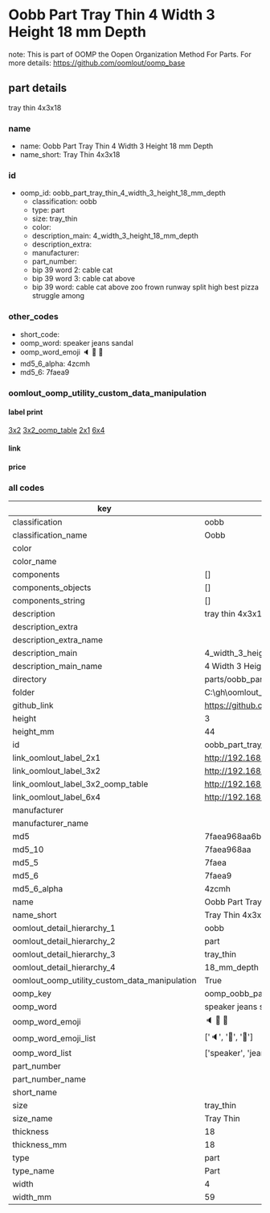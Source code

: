 # Oobb Part Tray Thin 4 Width 3 Height 18 mm Depth  

note: This is part of OOMP the Oopen Organization Method For Parts. For more details: https://github.com/oomlout/oomp_base

##  part details
  



tray thin 4x3x18



### name
* name: Oobb Part Tray Thin 4 Width 3 Height 18 mm Depth
* name_short: Tray Thin 4x3x18 
### id
* oomp_id: oobb_part_tray_thin_4_width_3_height_18_mm_depth
  * classification: oobb
  * type: part
  * size: tray_thin
  * color: 
  * description_main: 4_width_3_height_18_mm_depth
  * description_extra: 
  * manufacturer: 
  * part_number: 
  * bip 39 word 2: cable cat
  * bip 39 word 3: cable cat above
  * bip 39 word: cable cat above zoo frown runway split high best pizza struggle among

### other_codes
* short_code: 
* oomp_word: speaker jeans sandal
* oomp_word_emoji :speaker: :jeans: :sandal:
* md5_6_alpha: 4zcmh
* md5_6: 7faea9






### oomlout_oomp_utility_custom_data_manipulation
#### label print
[3x2](http://192.168.1.245:1112/?label=oomp%204zcmh)
[3x2_oomp_table](http://192.168.1.108:1112/?label=oomp%204zcmh)
[2x1](http://192.168.1.242:1112/?label=oomp%204zcmh)
[6x4](http://192.168.1.55:1112/?label=oomp%204zcmh)    

#### link

                              

#### price







### all codes 
| key | value |  
| --- | --- |  
| classification | oobb |  
| classification_name | Oobb |  
| color |  |  
| color_name |  |  
| components | [] |  
| components_objects | [] |  
| components_string | [] |  
| description | tray thin 4x3x18 |  
| description_extra |  |  
| description_extra_name |  |  
| description_main | 4_width_3_height_18_mm_depth |  
| description_main_name | 4 Width 3 Height 18 mm Depth |  
| directory | parts/oobb_part_tray_thin_4_width_3_height_18_mm_depth |  
| folder | C:\gh\oomlout_oobb_version_4_generated_parts\things\oobb_part_tray_thin_4_width_3_height_18_mm_depth |  
| github_link | https://github.com/oomlout/oomlout_oomp_part_src/tree/main/parts/oobb_part_tray_thin_4_width_3_height_18_mm_depth |  
| height | 3 |  
| height_mm | 44 |  
| id | oobb_part_tray_thin_4_width_3_height_18_mm_depth |  
| link_oomlout_label_2x1 | http://192.168.1.242:1112/?label=oomp%204zcmh |  
| link_oomlout_label_3x2 | http://192.168.1.245:1112/?label=oomp%204zcmh |  
| link_oomlout_label_3x2_oomp_table | http://192.168.1.108:1112/?label=oomp%204zcmh |  
| link_oomlout_label_6x4 | http://192.168.1.55:1112/?label=oomp%204zcmh |  
| manufacturer |  |  
| manufacturer_name |  |  
| md5 | 7faea968aa6b9a46f5aecffe0108f0ff |  
| md5_10 | 7faea968aa |  
| md5_5 | 7faea |  
| md5_6 | 7faea9 |  
| md5_6_alpha | 4zcmh |  
| name | Oobb Part Tray Thin 4 Width 3 Height 18 mm Depth |  
| name_short | Tray Thin 4x3x18  |  
| oomlout_detail_hierarchy_1 | oobb |  
| oomlout_detail_hierarchy_2 | part |  
| oomlout_detail_hierarchy_3 | tray_thin |  
| oomlout_detail_hierarchy_4 | 18_mm_depth |  
| oomlout_oomp_utility_custom_data_manipulation | True |  
| oomp_key | oomp_oobb_part_tray_thin_4_width_3_height_18_mm_depth |  
| oomp_word | speaker jeans sandal |  
| oomp_word_emoji | :speaker: :jeans: :sandal: |  
| oomp_word_emoji_list | [':speaker:', ':jeans:', ':sandal:'] |  
| oomp_word_list | ['speaker', 'jeans', 'sandal'] |  
| part_number |  |  
| part_number_name |  |  
| short_name |  |  
| size | tray_thin |  
| size_name | Tray Thin |  
| thickness | 18 |  
| thickness_mm | 18 |  
| type | part |  
| type_name | Part |  
| width | 4 |  
| width_mm | 59 |  
